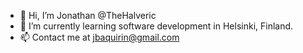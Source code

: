 - 👋 Hi, I’m Jonathan @TheHalveric
- 🌱 I’m currently learning software development in Helsinki, Finland.
- 📫 Contact me at jbaquirin@gmail.com

<!---
TheHalveric/TheHalveric is a ✨ special ✨ repository because its `README.md` (this file) appears on your GitHub profile.
You can click the Preview link to take a look at your changes.
--->
